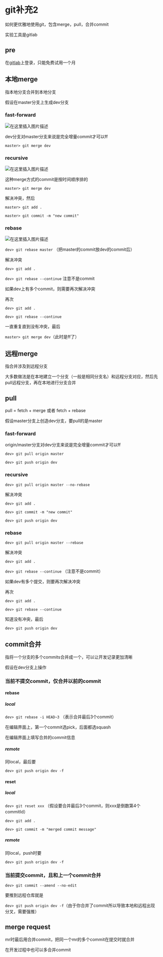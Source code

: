 # git补充2



如何更优雅地使用git，包含merge，pull，合并commit

实验工具是gitlab

## pre

在[gitlab](https://about.gitlab.com/)上登录，只能免费试用一个月

## 本地merge

指本地分支合并到本地分支

假设在master分支上生成dev分支
### fast-forward

![在这里插入图片描述](https://img-blog.csdnimg.cn/direct/7783b77912124d7089943fa1720bf1e9.png)


dev分支对master分支来说是完全增量commit才可以ff

`master> git merge dev`



### recursive

![在这里插入图片描述](https://img-blog.csdnimg.cn/direct/619e1d8c9a914469a4be86eb8af9662c.png)



这种merge方式的commit是按时间顺序排的

`master> git merge dev`

解决冲突，然后

`master> git add .`

`master> git commit -m "new commit"`

### rebase

![在这里插入图片描述](https://img-blog.csdnimg.cn/direct/de7fd3848c794a1fb1cafca339e0148f.png)


`dev> git rebase master` （把master的commit放dev的commit后）

解决冲突

`dev> git add .`

`dev> git rebase --continue` 注意不是commit

如果dev上有多个commit，则需要再次解决冲突

再次

`dev> git add .`

`dev> git rebase --continue`

一直重复直到没有冲突，最后

`master> git merge dev`（此时是ff了）


## 远程merge

指合并涉及到远程分支

大多数做法是在本地建立一个分支（一般是相同分支名）和远程分支对应，然后先pull远程分支，再在本地进行分支合并

## pull

pull = fetch + merge 或者 fetch + rebase

假设master分支上创造dev分支，要pull的是master

### fast-forward

origin/master分支对dev分支来说是完全增量commit才可以ff

`dev> git pull origin master`

`dev> git push origin dev`

### recursive

`dev> git pull origin master --no-rebase`

解决冲突

`dev> git add .`

`dev> git commit -m "new commit"`

`dev> git push origin dev`

### rebase

`dev> git pull origin master --rebase`

解决冲突

`dev> git add .`

`dev> git rebase --continue` （注意不是commit）

如果dev有多个提交，则要再次解决冲突

再次

`dev> git add .`

`dev> git rebase --continue`


知道没有冲突，最后

`dev> git push origin dev`


## commit合并

指将一个分支的多个commits合并成一个，可以让开发记录更加清晰

假设在dev分支上操作
### 当前不提交commit，仅合并以前的commit

#### rebase

#####  local

`dev> git rebase -i HEAD~3` （表示合并最后3个commit）

在编辑界面上，第一个commit选pick，后面都选squash

在编辑界面上填写合并的commit信息

#####  remote

同local，最后要

`dev> git push origin dev -f`


#### reset

##### local

`dev> git reset xxx` （假设要合并最后3个commit，则xxx是倒数第4个commitId）

`dev> git add .`

`dev> git commit -m "merged commit message"`



##### remote

同local，push时要

`dev> git push origin dev -f`

### 当前提交commit，且和上一个commit合并

`dev> git commit --amend --no-edit`

要推到远程仓库就是

`dev> git push origin dev -f`（由于你合并了commit所以导致本地和远程出现分叉，需要强推）

## merge request

mr时最后用合并commit，把同一个mr的多个commit在提交时就合并

在开发过程中也可以多合并commit


